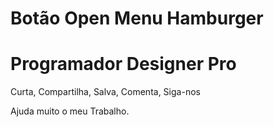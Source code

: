 # Botão Open Menu Hamburger 

<h1>Programador Designer Pro</h1>

Curta, Compartilha, Salva, Comenta, Siga-nos

Ajuda muito o meu Trabalho.
